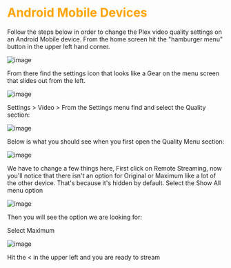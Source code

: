 # <span style="color:orange">Android Mobile Devices</span>

Follow the steps below in order to change the Plex video quality settings on an Android Mobile device.  From the home screen hit the "hamburger menu" button in the upper left hand corner.

![image](https://mediaclients.wiki/client%20screen%20shots/android_mobile/android0.png)

From there find the settings icon that looks like a Gear on the menu screen that slides out from the left.

![image](https://mediaclients.wiki/client%20screen%20shots/android_mobile/android1.1.png)

Settings > Video >
From the Settings menu find and select the Quality section:

![image](https://mediaclients.wiki/client%20screen%20shots/android_mobile/android2.1.png)

Below is what you should see when you first open the Quality Menu section:

![image](https://mediaclients.wiki/client%20screen%20shots/android_mobile/android3.png)

We have to change a few things here,  First click on Remote Streaming, now you'll notice that there isn't an option for Original or Maximum like a lot of the other device.  That's because it's hidden by default.
Select the Show All menu option

![image](https://mediaclients.wiki/client%20screen%20shots/android_mobile/android4.png)

Then you will see the option we are looking for:

Select Maximum

![image](https://mediaclients.wiki/client%20screen%20shots/android_mobile/android5.png)

Hit the < in the upper left and you are ready to stream</span>
